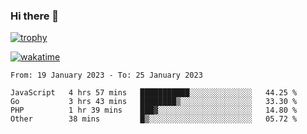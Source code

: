 ### Hi there 👋

[![trophy](https://github-profile-trophy.vercel.app/?username=cxnky&theme=dracula)](https://github.com/ryo-ma/github-profile-trophy)

[![wakatime](https://wakatime.com/badge/user/1c39c599-5497-41b9-a5be-2c4676e7fd23.svg)](https://wakatime.com/@1c39c599-5497-41b9-a5be-2c4676e7fd23)
<!--START_SECTION:waka-->

```text
From: 19 January 2023 - To: 25 January 2023

JavaScript   4 hrs 57 mins   ███████████░░░░░░░░░░░░░░   44.25 %
Go           3 hrs 43 mins   ████████▒░░░░░░░░░░░░░░░░   33.30 %
PHP          1 hr 39 mins    ███▓░░░░░░░░░░░░░░░░░░░░░   14.80 %
Other        38 mins         █▒░░░░░░░░░░░░░░░░░░░░░░░   05.72 %
```

<!--END_SECTION:waka-->
